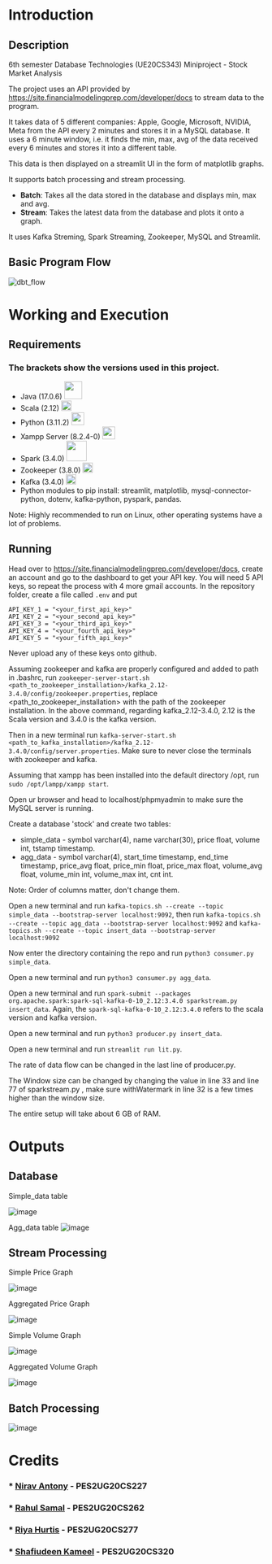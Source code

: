 # Introduction
## Description
6th semester Database Technologies (UE20CS343) Miniproject - Stock Market Analysis

The project uses an API provided by https://site.financialmodelingprep.com/developer/docs to stream data to the program.

It takes data of 5 different companies: Apple, Google, Microsoft, NVIDIA, Meta from the API every 2 minutes and stores it in a MySQL database. It uses a 6 minute window, i.e. it finds the min, max, avg of the data received every 6 minutes and stores it into a different table.

This data is then displayed on a streamlit UI in the form of matplotlib graphs. 

It supports batch processing and stream processing.
* <b> Batch</b>: Takes all the data stored in the database and displays min, max and avg.
* <b>Stream</b>: Takes the latest data from the database and plots it onto a graph.

It uses Kafka Streming, Spark Streaming, Zookeeper, MySQL and Streamlit.

## Basic Program Flow

![dbt_flow](https://user-images.githubusercontent.com/52106611/234940036-0af22331-98e1-4873-a20b-d92e6bbc9326.png)

# Working and Execution

## Requirements
### The brackets show the versions used in this project.
* Java (17.0.6) <img src="https://user-images.githubusercontent.com/52106611/234960006-16fd4640-04cb-49f3-a688-e7788619fde6.png" width="35">
* Scala (2.12)  <img src="https://user-images.githubusercontent.com/52106611/234959491-ad2232c1-3a52-41b7-acec-96d25eb2182e.png" width="20">
* Python (3.11.2) <img src="https://user-images.githubusercontent.com/52106611/234959157-011efd84-0b1b-47fa-a51f-bfc5bed8114e.png" width="25">
* Xampp Server (8.2.4-0) <img src="https://user-images.githubusercontent.com/52106611/234958552-c73b4ae1-f578-414c-8357-a38ac5fd5fa1.png" width="25">
* Spark (3.4.0) <img src="https://user-images.githubusercontent.com/52106611/234957673-ac579aac-0cf0-4c16-ab28-db61680030c3.png" width="40">
* Zookeeper (3.8.0)  <img src="https://user-images.githubusercontent.com/52106611/234960200-8c408ba7-ee7f-4830-a768-e2e0721d875f.png" width="20">
* Kafka (3.4.0)  <img src="https://user-images.githubusercontent.com/52106611/234960486-00ad1519-de43-499b-9e92-dc6222562e21.png" width="20">
* Python modules to pip install: streamlit, matplotlib, mysql-connector-python, dotenv, kafka-python, pyspark, pandas.

Note: Highly recommended to run on Linux, other operating systems have a lot of problems.

## Running

Head over to https://site.financialmodelingprep.com/developer/docs, create an account and go to the dashboard to get your API key. You will need 5 API keys, so repeat the process with 4 more gmail accounts. 
In the repository folder, create a file called `.env` and put
```
API_KEY_1 = "<your_first_api_key>"
API_KEY_2 = "<your_second_api_key>"
API_KEY_3 = "<your_third_api_key>"
API_KEY_4 = "<your_fourth_api_key>"
API_KEY_5 = "<your_fifth_api_key>"
```

Never upload any of these keys onto github.

Assuming zookeeper and kafka are properly configured and added to path in .bashrc, run `zookeeper-server-start.sh <path_to_zookeeper_installation>/kafka_2.12-3.4.0/config/zookeeper.properties`, replace <path_to_zookeeper_installation> with the path of the zookeeper installation. In the above command, regarding kafka_2.12-3.4.0, 2.12 is the Scala version and 3.4.0 is the kafka version.

Then in a new terminal run `kafka-server-start.sh <path_to_kafka_installation>/kafka_2.12-3.4.0/config/server.properties`. 
Make sure to never close the terminals with zookeeper and kafka.

Assuming that xampp has been installed into the default directory /opt, run `sudo /opt/lampp/xampp start`.

Open ur browser and head to localhost/phpmyadmin to make sure the MySQL server is running.

Create a database 'stock' and create two tables:
* simple_data - symbol varchar(4), name varchar(30), price float, volume int, tstamp timestamp.
* agg_data - symbol varchar(4), start_time timestamp, end_time timestamp, price_avg float, price_min float, price_max float, volume_avg float, volume_min int, volume_max int, cnt int.

Note: Order of columns matter, don't change them.

Open a new terminal and run `kafka-topics.sh --create --topic simple_data --bootstrap-server localhost:9092`, then run `kafka-topics.sh --create --topic agg_data --bootstrap-server localhost:9092` and `kafka-topics.sh --create --topic insert_data --bootstrap-server localhost:9092`

Now enter the directory containing the repo and run `python3 consumer.py simple_data`.

Open a new terminal and run `python3 consumer.py agg_data`.

Open a new terminal and run `spark-submit --packages org.apache.spark:spark-sql-kafka-0-10_2.12:3.4.0 sparkstream.py insert_data`. Again, the `spark-sql-kafka-0-10_2.12:3.4.0` refers to the scala version and kafka version. 

Open a new terminal and run `python3 producer.py insert_data`.

Open a new terminal and run `streamlit run lit.py`.

The rate of data flow can be changed in the last line of producer.py.

The Window size can be changed by changing the value in line 33 and line 77 of sparkstream.py , make sure withWatermark in line 32 is a few times higher than the window size.

The entire setup will take about 6 GB of RAM.

# Outputs
## Database
Simple_data table 

![image](https://user-images.githubusercontent.com/52106611/234969159-270b71aa-d490-42d5-bb13-33e10583fd35.png)

Agg_data table
![image](https://user-images.githubusercontent.com/52106611/234969071-9745672f-6543-4b07-b666-66b14e24d7a4.png)

## Stream Processing

Simple Price Graph 

![image](https://user-images.githubusercontent.com/52106611/234969928-61655bea-94e9-4def-8721-4605490ef3f0.png)

Aggregated Price Graph

![image](https://user-images.githubusercontent.com/52106611/234969826-8597c73c-37d2-4a62-a3d0-09e5816f0da9.png)

Simple Volume Graph 

![image](https://user-images.githubusercontent.com/52106611/234970432-1b29c3bf-2099-4eab-82a3-fcce73390cc9.png)

Aggregated Volume Graph

![image](https://user-images.githubusercontent.com/52106611/234970212-3c610546-1e4c-4a71-9aa9-03082b6312e4.png)

## Batch Processing

![image](https://user-images.githubusercontent.com/52106611/234972397-52f3d93d-b2ca-4593-82f6-7da3a8452b3c.png)




# Credits

### * [Nirav Antony](https://github.com/Nirav-Antony) - PES2UG20CS227
### * [Rahul Samal](https://github.com/Omicron02) - PES2UG20CS262
### * [Riya Hurtis](https://github.com/rmhurtis) - PES2UG20CS277
### * [Shafiudeen Kameel](https://github.com/rmhurtis) - PES2UG20CS320










